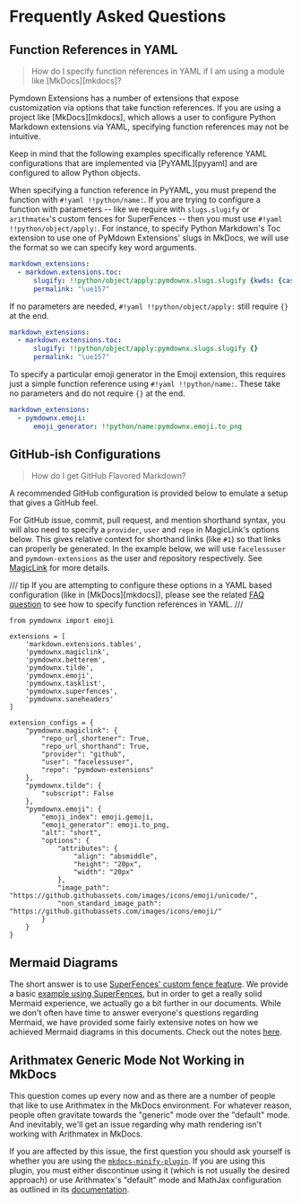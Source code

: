 # Frequently Asked Questions

## Function References in YAML

> How do I specify function references in YAML if I am using a module like [MkDocs][mkdocs]?

Pymdown Extensions has a number of extensions that expose customization via options that take function references. If
you are using a project like [MkDocs][mkdocs], which allows a user to configure Python Markdown extensions via YAML,
specifying function references may not be intuitive.

Keep in mind that the following examples specifically reference YAML configurations that are implemented via
[PyYAML][pyyaml] and are configured to allow Python objects.

When specifying a function reference in PyYAML, you must prepend the function with `#!yaml !!python/name:`. If you are
trying to configure a function with parameters -- like we require with `slugs.slugify` or `arithmatex`'s custom fences
for SuperFences -- then you must use `#!yaml !!python/object/apply:`. For instance, to specify Python Markdown's Toc
extension to use one of PyMdown Extensions' slugs in MkDocs, we will use the format so we can specify key word
arguments.

```yaml
markdown_extensions:
  - markdown.extensions.toc:
      slugify: !!python/object/apply:pymdownx.slugs.slugify {kwds: {case: lower}}
      permalink: "\ue157"
```

If no parameters are needed, `#!yaml !!python/object/apply:` still require `{}` at the end.

```yaml
markdown_extensions:
  - markdown.extensions.toc:
      slugify: !!python/object/apply:pymdownx.slugs.slugify {}
      permalink: "\ue157"
```

To specify a particular emoji generator in the Emoji extension, this requires just a simple function reference using
`#!yaml !!python/name:`. These take no parameters and do not require `{}` at the end.

```yaml
markdown_extensions:
  - pymdownx.emoji:
      emoji_generator: !!python/name:pymdownx.emoji.to_png
```

## GitHub-ish Configurations

> How do I get GitHub Flavored Markdown?

A recommended GitHub configuration is provided below to emulate a setup that gives a GitHub feel.

For GitHub issue, commit, pull request, and mention shorthand syntax, you will also need to specify a `provider`, `user`
and `repo` in MagicLink's options below. This gives relative context for shorthand links (like `#1`) so that links can
properly be generated.  In the example below, we will use `facelessuser` and `pymdown-extensions` as the user and
repository respectively. See [MagicLink](./extensions/magiclink.md) for more details.

/// tip
If you are attempting to configure these options in a YAML based configuration (like in [MkDocs][mkdocs]), please
see the related [FAQ question](#function-references-in-yaml) to see how to specify function references in YAML.
///

```py3
from pymdownx import emoji

extensions = [
    'markdown.extensions.tables',
    'pymdownx.magiclink',
    'pymdownx.betterem',
    'pymdownx.tilde',
    'pymdownx.emoji',
    'pymdownx.tasklist',
    'pymdownx.superfences',
    'pymdownx.saneheaders'
]

extension_configs = {
    "pymdownx.magiclink": {
        "repo_url_shortener": True,
        "repo_url_shorthand": True,
        "provider": "github",
        "user": "facelessuser",
        "repo": "pymdown-extensions"
    },
    "pymdownx.tilde": {
        "subscript": False
    },
    "pymdownx.emoji": {
        "emoji_index": emoji.gemoji,
        "emoji_generator": emoji.to_png,
        "alt": "short",
        "options": {
            "attributes": {
                "align": "absmiddle",
                "height": "20px",
                "width": "20px"
            },
            "image_path": "https://github.githubassets.com/images/icons/emoji/unicode/",
            "non_standard_image_path": "https://github.githubassets.com/images/icons/emoji/"
        }
    }
}
```

## Mermaid Diagrams

The short answer is to use [SuperFences' custom fence feature](./extensions/superfences.md#custom-fences). We provide
a basic [example using SuperFences](./extensions/superfences.md#uml-diagram-example), but in order to get a really
solid Mermaid experience, we actually go a bit further in our documents. While we don't often have time to answer
everyone's questions regarding Mermaid, we have provided some fairly extensive notes on how we achieved Mermaid diagrams
in this documents. Check out the notes [here](./extras/mermaid.md).

## Arithmatex Generic Mode Not Working in MkDocs

This question comes up every now and as there are a number of people that like to use Arithmatex in the MkDocs
environment. For whatever reason, people often gravitate towards the "generic" mode over the "default" mode. And
inevitably, we'll get an issue regarding why math rendering isn't working with Arithmatex in MkDocs.

If you are affected by this issue, the first question you should ask yourself is whether you are using the
[`mkdocs-minify-plugin`](https://github.com/byrnereese/mkdocs-minify-plugin). If you are using this plugin, you must
either discontinue using it (which is not usually the desired approach) or use Arithmatex's "default" mode and MathJax
configuration as outlined in its [documentation](./extensions/arithmatex.md#loading-mathjax).
